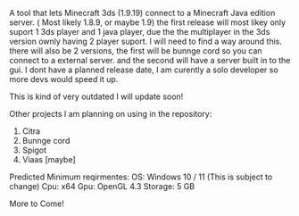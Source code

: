 A tool that lets Minecraft 3ds (1.9.19) connect to a Minecraft Java edition server. ( Most likely 1.8.9, or maybe 1.9)
the first release will most likey only suport 1 3ds player and 1 java player, due the the multiplayer in the 3ds version ownly having 2 player suport. I will need to find a way around this. there will also be 2 versions, the first will be bunnge cord so you can connect to a external server. and the second will have a server built in to the gui.
I dont have a planned release date, I am curently a solo developer so more devs would speed it up.

This is kind of very outdated I will update soon!

Other projects I am planning on using in the repository:
1. Citra
2. Bunnge cord
3. Spigot
4. Viaas [maybe]

Predicted Minimum reqirmentes:
OS: Windows 10 / 11 (This is subject to change)
Cpu: x64
Gpu: OpenGL 4.3
Storage: 5 GB

More to Come!
